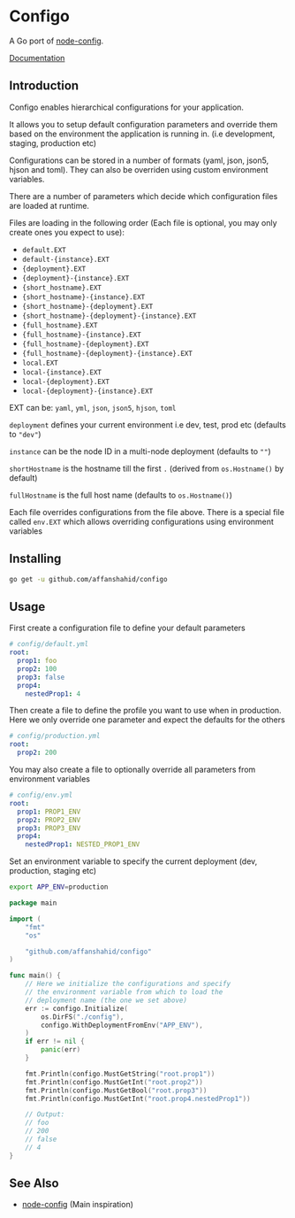 # Configo

A Go port of [node-config](https://github.com/lorenwest/node-config).

[Documentation](https://pkg.go.dev/github.com/affanshahid/configo)

## Introduction

Configo enables hierarchical configurations for your application.

It allows you to setup default configuration parameters and override them based on
the environment the application is running in. (i.e development, staging, production etc)

Configurations can be stored in a number of formats (yaml, json, json5, hjson and toml). They can also be overriden using custom environment variables.

There are a number of parameters which decide which configuration files are loaded at runtime.

Files are loading in the following order (Each file is optional, you may only create ones you expect to use):

- `default.EXT`
- `default-{instance}.EXT`
- `{deployment}.EXT`
- `{deployment}-{instance}.EXT`
- `{short_hostname}.EXT`
- `{short_hostname}-{instance}.EXT`
- `{short_hostname}-{deployment}.EXT`
- `{short_hostname}-{deployment}-{instance}.EXT`
- `{full_hostname}.EXT`
- `{full_hostname}-{instance}.EXT`
- `{full_hostname}-{deployment}.EXT`
- `{full_hostname}-{deployment}-{instance}.EXT`
- `local.EXT`
- `local-{instance}.EXT`
- `local-{deployment}.EXT`
- `local-{deployment}-{instance}.EXT`

EXT can be: `yaml`, `yml`, `json`, `json5`, `hjson`, `toml`

`deployment` defines your current environment i.e dev, test, prod etc (defaults to `"dev"`)

`instance` can be the node ID in a multi-node deployment (defaults to `""`)

`shortHostname` is the hostname till the first `.` (derived from `os.Hostname()` by default)

`fullHostname` is the full host name (defaults to `os.Hostname()`)

Each file overrides configurations from the file above.
There is a special file called `env.EXT` which allows overriding
configurations using environment variables

## Installing

```sh
go get -u github.com/affanshahid/configo
```

## Usage

First create a configuration file to define your default parameters

```yml
# config/default.yml
root:
  prop1: foo
  prop2: 100
  prop3: false
  prop4:
    nestedProp1: 4
```

Then create a file to define the profile you want to use when in production. Here we only override one parameter and expect the defaults for the others

```yml
# config/production.yml
root:
  prop2: 200
```

You may also create a file to optionally override all parameters from environment variables

```yml
# config/env.yml
root:
  prop1: PROP1_ENV
  prop2: PROP2_ENV
  prop3: PROP3_ENV
  prop4:
    nestedProp1: NESTED_PROP1_ENV
```

Set an environment variable to specify the current deployment (dev, production, staging etc)

```sh
export APP_ENV=production
```

```go
package main

import (
	"fmt"
	"os"

	"github.com/affanshahid/configo"
)

func main() {
	// Here we initialize the configurations and specify
	// the environment variable from which to load the
	// deployment name (the one we set above)
	err := configo.Initialize(
		os.DirFS("./config"),
		configo.WithDeploymentFromEnv("APP_ENV"),
	)
	if err != nil {
		panic(err)
	}

	fmt.Println(configo.MustGetString("root.prop1"))
	fmt.Println(configo.MustGetInt("root.prop2"))
	fmt.Println(configo.MustGetBool("root.prop3"))
	fmt.Println(configo.MustGetInt("root.prop4.nestedProp1"))

	// Output:
	// foo
	// 200
	// false
	// 4
}
```

## See Also

- [node-config](https://github.com/lorenwest/node-config) (Main inspiration)
